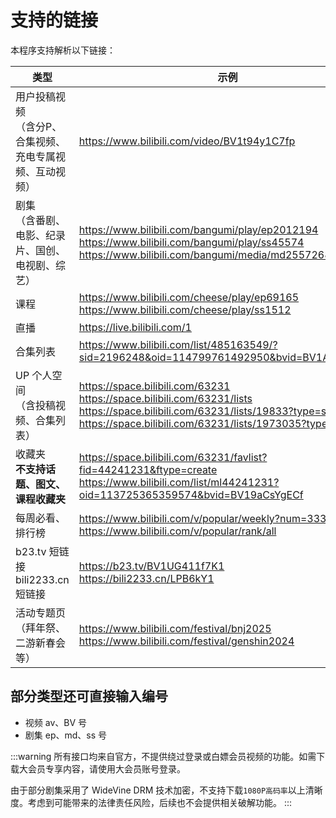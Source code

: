 # 支持的链接

本程序支持解析以下链接：

| 类型 | 示例 |
| ---- | ---- |
| 用户投稿视频 <br>（含分P、合集视频、充电专属视频、互动视频）| https://www.bilibili.com/video/BV1t94y1C7fp |
| 剧集 <br>（含番剧、电影、纪录片、国创、电视剧、综艺） | https://www.bilibili.com/bangumi/play/ep2012194 <br> https://www.bilibili.com/bangumi/play/ss45574 <br> https://www.bilibili.com/bangumi/media/md25572685 |
| 课程 | https://www.bilibili.com/cheese/play/ep69165 <br> https://www.bilibili.com/cheese/play/ss1512 |
| 直播 | https://live.bilibili.com/1 |
| 合集列表 | https://www.bilibili.com/list/485163549/?sid=2196248&oid=114799761492950&bvid=BV1At3XzNEeL |
| UP 个人空间 <br>（含投稿视频、合集列表）| https://space.bilibili.com/63231 <br> https://space.bilibili.com/63231/lists <br> https://space.bilibili.com/63231/lists/19833?type=season <br> https://space.bilibili.com/63231/lists/1973035?type=series |
| 收藏夹 <br> **不支持话题、图文、课程收藏夹** | https://space.bilibili.com/63231/favlist?fid=44241231&ftype=create <br> https://www.bilibili.com/list/ml44241231?oid=113725365359574&bvid=BV19aCsYgECf |
| 每周必看、排行榜 | https://www.bilibili.com/v/popular/weekly?num=333 <br> https://www.bilibili.com/v/popular/rank/all |
| b23.tv 短链接 <br> bili2233.cn 短链接 | https://b23.tv/BV1UG411f7K1 <br> https://bili2233.cn/LPB6kY1 |
| 活动专题页（拜年祭、二游新春会等） | https://www.bilibili.com/festival/bnj2025 <br> https://www.bilibili.com/festival/genshin2024 |

## 部分类型还可直接输入编号
- 视频 av、BV 号
- 剧集 ep、md、ss 号

:::warning
所有接口均来自官方，不提供绕过登录或白嫖会员视频的功能。如需下载大会员专享内容，请使用大会员账号登录。  

由于部分剧集采用了 WideVine DRM 技术加密，不支持下载`1080P高码率`以上清晰度。考虑到可能带来的法律责任风险，后续也不会提供相关破解功能。
:::